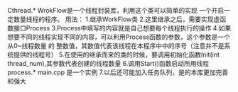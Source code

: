 Cthread.* WrokFlow是一个线程封装库，利用这个类可以简单的实现
一个开启一定数量线程的程序。
用法：
	1.继承WorkFlow类
	2.这里继承之后，需要实现虚函数接口Process
	3.Process中填写的内容就是自己想要每个线程执行的操作
	4.如果想要不同的线程实现不同的内容，可以利用Process函数的参数，这个参数是一个从0~线程数量 的
	整数值，其数值代表该线程在本程序中中的序号（注意并不是系统提供的线程号）
	5.在使用的继承而来的类的时候，要调用初始化函数Init(int thread_num),其参数代表创建的线程数量
	6.调用Start()函数启动所用线程
	process.* main.cpp 是一个实例
	7.以后还可能加入任务队列，是的本库更加完善和强大
